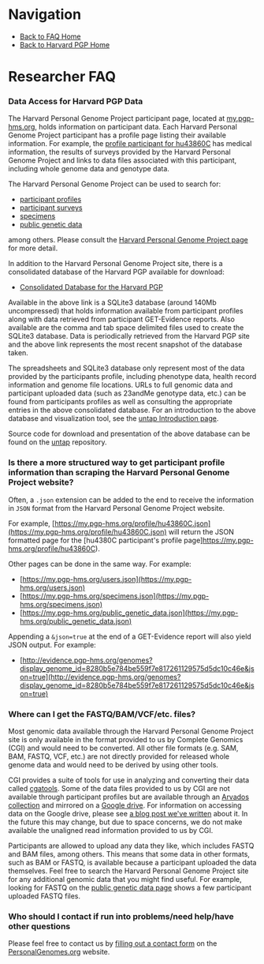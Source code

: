 # Navigation

* [Back to FAQ Home](README.md)
* [Back to Harvard PGP Home](http://my.pgp-hms.org)

# Researcher FAQ

### Data Access for Harvard PGP Data

The Harvard Personal Genome Project participant page, located at [my.pgp-hms.org](https://my.pgp-hms.org), holds information on participant data.
Each Harvard Personal Genome Project participant has a profile page listing their available information.
For example, the [profile participant for hu43860C](https://my.pgp-hms.org/profile/hu43860C) has medical information,
the results of surveys provided by the Harvard Personal Genome Project and links to data files associated with this
participant, including whole genome data and genotype data.

The Harvard Personal Genome Project can be used to search for:

* [participant profiles](https://my.pgp-hms.org/users)
* [participant surveys](https://my.pgp-hms.org/google_surveys)
* [specimens](https://my.pgp-hms.org/specimens)
* [public genetic data](https://my.pgp-hms.org/public_genetic_data)

among others.  Please consult the [Harvard Personal Genome Project page](https://my.pgp-hms.org/) for more detail.

In addition to the Harvard Personal Genome Project site, there is a consolidated database of the Harvard PGP available for download:

* [Consolidated Database for the Harvard PGP](https://workbench.su92l.arvadosapi.com/collections/3ccedff14c04af4d96e41e96648c55e2+3173/html/index.html)

Available in the above link is a SQLite3 database (around 140Mb uncompressed) that holds information available from participant profiles along with data retrieved from participant GET-Evidence reports.  Also available are the comma and tab space delimited files used to create the SQLite3 database.  Data is periodically retrieved from the Harvard PGP site and the above link represents the most recent snapshot of the database taken.

The spreadsheets and SQLite3 database only represent most of the data provided by the participants profile, including phenotype data, health record information and genome file locations.  URLs to full genomic data and participant uploaded data (such as 23andMe genotype data, etc.) can be found from participants profiles as well as consulting the appropriate entries in the above consolidated database.  For an introduction to the above database and visualization tool, see the [untap Introduction page](https://github.com/abeconnelly/untap/blob/master/Introduction.md).

Source code for download and presentation of the above database can be found on the [untap](https://github.com/abeconnelly/untap) repository.

### Is there a more structured way to get participant profile information than scraping the Harvard Personal Genome Project website?

Often, a `.json` extension can be added to the end to receive the information in `JSON` format from the Harvard Personal Genome Project website.

For example, [https://my.pgp-hms.org/profile/hu43860C.json](https://my.pgp-hms.org/profile/hu43860C.json) will return the JSON formatted page for the [hu4380C participant's profile page]https://my.pgp-hms.org/profile/hu43860C).

Other pages can be done in the same way.  For example:

* [https://my.pgp-hms.org/users.json](https://my.pgp-hms.org/users.json)
* [https://my.pgp-hms.org/specimens.json](https://my.pgp-hms.org/specimens.json)
* [https://my.pgp-hms.org/public_genetic_data.json](https://my.pgp-hms.org/public_genetic_data.json)

Appending a `&json=true` at the end of a GET-Evidence report will also yield JSON output.  For example:

* [http://evidence.pgp-hms.org/genomes?display_genome_id=8280b5e784be559f7e817261129575d5dc10c46e&json=true](http://evidence.pgp-hms.org/genomes?display_genome_id=8280b5e784be559f7e817261129575d5dc10c46e&json=true)

### Where can I get the FASTQ/BAM/VCF/etc. files?

Most genomic data available through the Harvard Personal Genome Project site is only available in the format provided to us by Complete Genomics (CGI) and would need to be converted.
All other file formats (e.g. SAM, BAM, FASTQ, VCF, etc.) are not directly provided for released whole genome data and would need to be derived by using other tools.

CGI provides a suite of tools for use in analyzing and converting their data called [cgatools](http://cgatools.sourceforge.net/).
Some of the data files provided to us by CGI are not available through participant profiles but are available through an [Arvados collection](https://workbench.su92l.arvadosapi.com/projects/su92l-j7d0g-nf54gdds5jj03tc#Data_collections) and mirrored on a [Google drive](https://console.developers.google.com/storage/browser/pgp-harvard-data-public/).
For information on accessing data on the Google drive, please see [a blog post we've written](http://blog.personalgenomes.org/2014/05/30/pgp-harvard-data-in-google-cloud-storage/) about it.
In the future this may change, but due to space concerns, we do not make available the unaligned read information provided to us by CGI.

Participants are allowed to upload any data they like, which includes FASTQ and BAM files, among others.
This means that some data in other formats, such as BAM or FASTQ, is available because a participant uploaded the
data themselves.
Feel free to search the Harvard Personal Genome Project site for any additional genomic data that you might find useful.
For example, looking for FASTQ on the [public genetic data page](https://my.pgp-hms.org/public_genetic_data) shows a few participant uploaded FASTQ files.
### Who should I contact if run into problems/need help/have other questions

Please feel free to contact us by [filling out a contact form](http://personalgenomes.org/harvard/contact-us) on the [PersonalGenomes.org](http://personalgenomes.org/harvardh) website.
